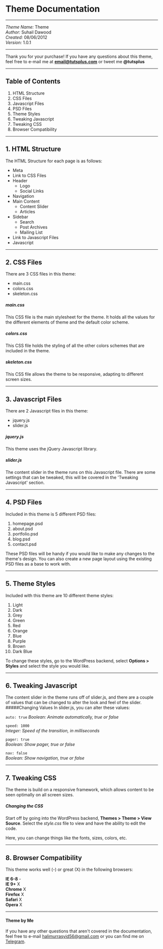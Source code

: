 # Theme Documentation
***
*Theme Name:* Theme  
*Author:* Suhail Dawood  
*Created:* 08/06/2012  
*Version:* 1.0.1  
***
Thank you for your purchase! If you have any questions about this theme, feel free to e-mail me at **email@tutsplus.com** or tweet me **@tutsplus**
***
## Table of Contents
1. HTML Structure
2. CSS Files
3. Javascript Files
4. PSD Files
5. Theme Styles
6. Tweaking Javascript
7. Tweaking CSS
8. Browser Compatibility
***
## 1. HTML Structure
The HTML Structure for each page is as follows:
 
* Meta
* Link to CSS Files
* Header
    * Logo
    * Social Links
* Navigation
* Main Content
    * Content Slider
    * Articles
* Sidebar
    * Search
    * Post Archives
    * Mailing List
* Link to Javascript Files
* Javascript
***
## 2. CSS Files
There are 3 CSS files in this theme:
 
* main.css
* colors.css
* skeleton.css
 
##### main.css
This CSS file is the main stylesheet for the theme. It holds all the values for the different elements of theme and the default color scheme.
##### colors.css
This CSS file holds the styling of all the other colors schemes that are included in the theme.
##### skeleton.css
This CSS file allows the theme to be responsive, adapting to different screen sizes. 
***
## 3. Javascript Files
There are 2 Javascript files in this theme:
 
* jquery.js
* slider.js
 
##### jquery.js
This theme uses the jQuery Javascript library.
##### slider.js
The content slider in the theme runs on this Javascript file. There are some settings that can be tweaked, this will be covered in the 'Tweaking Javascript' section.
***
## 4. PSD Files
Included in this theme is 5 different PSD files:
 
1. homepage.psd
2. about.psd
3. portfolio.psd
4. blog.psd
5. contact.psd
 
These PSD files will be handy if you would like to make any changes to the theme's design. You can also create a new page layout using the existing PSD files as a base to work with.
***
## 5. Theme Styles
Included with this theme are 10 different theme styles:
 
1. Light
2. Dark
3. Grey
4. Green
5. Red
6. Orange
7. Blue
8. Purple
9. Brown
10. Dark Blue
 
To change these styles, go to the WordPress backend, select **Options > Styles** and select the style you would like.
***
## 6. Tweaking Javascript
The content slider in the theme runs off of slider.js, and there are a couple of values that can be changed to alter the look and feel of the slider.
#####Changing Values
In slider.js, you can alter these values:
 
`auto: true`
*Boolean: Animate automatically, true or false*  
 
<code>speed: 1000</code>  
*Integer: Speed of the transition, in milliseconds*
 
 
<code>pager: true</code>  
*Boolean: Show pager, true or false*  
 
<code>nav: false</code>  
*Boolean: Show navigation, true or false*  
***
## 7. Tweaking CSS
The theme is build on a responsive framework, which allows content to be seen optimally on all screen sizes.
##### Changing the CSS
Start off by going into the WordPress backend, **Themes > Theme > View Source**. Select the *style.css* file to view and have the ability to edit the code.
 
Here, you can change things like the fonts, sizes, colors, etc.
***
## 8. Browser Compatibility
This theme works well (-) or great (X) in the following browsers:
 
**IE 6-8** -  
**IE 9+** X  
**Chrome** X  
**Firefox** X  
**Safari** X  
**Opera** X
***
#### Theme by Me
If you have any other questions that aren't covered in the documentation, feel free to e-mail <halimurrasyid56@gmail.com> or you can find me on [Telegram](https://telegram.me/ochidachid "Achidh").
